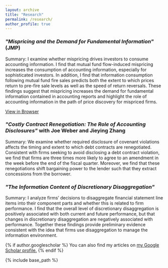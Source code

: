 ```yaml
---
layout: archive
title: "Research"
permalink: /research/
author_profile: true
---
```


### *"Mispricing and the Demand for Fundamental Information"* (JMP)
Summary: I examine whether mispricing drives investors to consume accounting information. I find that mutual fund flow-induced mispricing increases the consumption of accounting information, especially for sophisticated investors. In addition, I find that information consumption following mutual fund fire sales predicts both the extent to which prices return to pre-fire sale levels as well as the speed of return reversals. These findings suggest that mispricing increases the demand for fundamental information contained in accounting reports and highlight the role of accounting information in the path of price discovery for mispriced firms.

<a href="https://drive.google.com/file/d/1zFnWspBHov-FnWhxFMOQWXZidv7_SGSM/view?usp=sharing" target="_blank">View in Browser</a>

<!-- [Download]() -->

### *"Costly Contract Renegotiation: The Role of Accounting Disclosures"* with Joe Weber and Jieying Zhang
Summary: We examine whether required disclosure of covenant violations affects the timing and extent to which debt contracts are renegotiated. Consistent with firms seeking to avoid disclosing a debt contract violation, we find that firms are three times more likely to agree to an amendment in the week before the end of the fiscal quarter. Moreover, we find that these renegotiations shift bargaining power to the lender such that they extract concessions from the borrower.

<!-- [View in Browser](https://drive.google.com/file/d/1FP1Nj2xefm-u8ycFux1_6bbDXm2ay3Du/view?usp=sharing) -->

<!-- [Download]() -->

### *"The Information Content of Discretionary Disaggregation"*
Summary: I analyze firms’ decisions to disaggregate financial statement line items into their component parts and whether this is related to firm performance. I find that the overall level of discretionary disaggregation is positively associated with both current and future performance, but that changes in discretionary disaggregation are negatively associated with performance. Together these findings provide preliminary evidence consistent with the idea that firms use disaggregation to manage the information environment.

<!-- [View in Browser](https://drive.google.com/file/d/1ztHCUw9Ij-dA_w6ZtKoZMgB8hscF9759/view?usp=sharing) -->

<!-- [Download]() -->

<!-- ### Future Work

Some topics that I hope to explore in the future include the role of corporate disclosures in managing climate and sustainability efforts as well as the use of accounting information by less traditional stakeholders such as consumers and employees. I am very interested in the risks posed by climate change as well as the movement towards sustainability and inclusion. Given the increasing supply and access of accounting information as well as the rapidly evolving regulatory and disclosure landscape with respect to climate goals, I feel that research on these topics is compelling and has the potential to answer questions of economic significance. -->

{% if author.googlescholar %}
  You can also find my articles on <u><a href="{{author.googlescholar}}">my Google Scholar profile</a>.</u>
{% endif %}

{% include base_path %}

<!-- {% for post in site.publications reversed %}
  {% include archive-single.html %}
{% endfor %} -->

